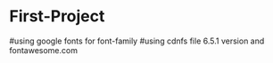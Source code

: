 # First-Project
#using google fonts for font-family 
#using cdnfs file 6.5.1 version and fontawesome.com
